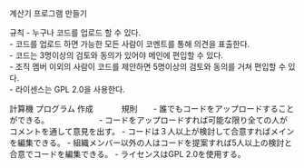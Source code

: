 계산기 프로그램 만들기  
  
규칙 - 누구나 코드를 업로드 할 수 있다.  
     - 코드를 업로드 하면 가능한 모든 사람이 코멘트를 통해 의견을 표출한다.  
     - 코드는 3명이상의 검토와 동의가 있어야 메인에 편입할 수 있다.  
     - 조직 멤버 이외의 사람이 코드를 제안하면 5명이상의 검토와 동의를 거쳐 편입할 수 있다.  
     - 라이센스는 GPL 2.0을 사용한다.
 
 計算機 プログラム 作成
 　
　　規則　　- 誰でもコードをアップロードすることができる。
  　　　　　　- コードをアップロードすれば可能な限り全ての人がコメントを通して意見を出す。
     - コードは３人以上が検討して合意すればメインを編集できる。
     - 組織メンバー以外の人はコードを提案すれば5人以上の検討と合意でコードを編集できる。
     - ライセンスはGPL 2.0を使用する。
    
    
  
